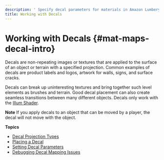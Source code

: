 ```yaml
---
description: ' Specify decal parameters for materials in Amazon Lumberyard. '
title: Working with Decals
---
```

# Working with Decals {#mat-maps-decal-intro}

Decals are non\-repeating images or textures that are applied to the surface of an object or terrain with a specified projection\. Common examples of decals are product labels and logos, artwork for walls, signs, and surface cracks\.

Decals can break up uninteresting textures and bring together such level elements as brushes and terrain\. Good decal placement can also create seamless transitions between many different objects\. Decals only work with the [Illum Shader](/docs/userguide/shaders/illum.md)\.

**Note**
If you apply decals to an object that can be moved by a player, the decal will not move with the object\.

**Topics**
+ [Decal Projection Types](/docs/userguide/materials/maps/decal-types.md)
+ [Placing a Decal](/docs/userguide/materials/maps/decal-placing.md)
+ [Setting Decal Parameters](/docs/userguide/materials/maps/decal-creating.md)
+ [Debugging Decal Mapping Issues](/docs/userguide/materials/maps-decal-debug.md)